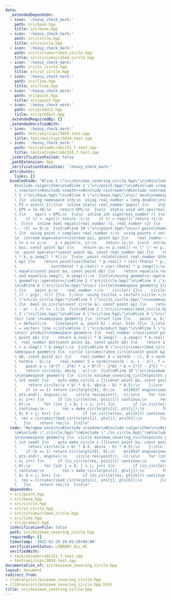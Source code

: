 ```yaml
---
data:
  _extendedDependsOn:
  - icon: ':heavy_check_mark:'
    path: src/base.hpp
    title: src/base.hpp
  - icon: ':heavy_check_mark:'
    path: src/circle.hpp
    title: src/circle.hpp
  - icon: ':heavy_check_mark:'
    path: src/circumscribed_circle.hpp
    title: src/circumscribed_circle.hpp
  - icon: ':heavy_check_mark:'
    path: src/in_circle.hpp
    title: src/in_circle.hpp
  - icon: ':heavy_check_mark:'
    path: src/line.hpp
    title: src/line.hpp
  - icon: ':heavy_check_mark:'
    path: src/point.hpp
    title: src/point.hpp
  - icon: ':heavy_check_mark:'
    path: src/product.hpp
    title: src/product.hpp
  _extendedRequiredBy: []
  _extendedVerifiedWith:
  - icon: ':heavy_check_mark:'
    path: test/aoj/icpc/3034.test.cpp
    title: test/aoj/icpc/3034.test.cpp
  - icon: ':heavy_check_mark:'
    path: test/atcoder/abc151_f.test.cpp
    title: test/atcoder/abc151_f.test.cpp
  _isVerificationFailed: false
  _pathExtension: hpp
  _verificationStatusIcon: ':heavy_check_mark:'
  attributes:
    links: []
  bundledCode: "#line 2 \"src/minimum_covering_circle.hpp\"\n\n#include <random>\n\
    #include <algorithm>\n\n#line 2 \"src/point.hpp\"\n\n#include <complex>\n#include\
    \ <vector>\n#include <cmath>\n#include <istream>\n#include <ostream>\n\n#line\
    \ 2 \"src/base.hpp\"\n\n#line 4 \"src/base.hpp\"\n\n// base\nnamespace geometry\
    \ {\n  using namespace std;\n  using real_number = long double;\n\n  const real_number\
    \ PI = acosl(-1);\n\n  inline static real_number &eps() {\n    static real_number\
    \ EPS = 1e-10;\n    return EPS;\n  }\n\n  static void set_eps(real_number EPS)\
    \ {\n    eps() = EPS;\n  }\n\n  inline int sign(real_number r) {\n    set_eps(1e-10);\n\
    \    if (r < -eps()) return -1;\n    if (r > +eps()) return +1;\n    return 0;\n\
    \  }\n\n  inline bool equals(real_number r1, real_number r2) {\n    return sign(r1\
    \ - r2) == 0;\n  }\n}\n#line 10 \"src/point.hpp\"\n\n// point\nnamespace geometry\
    \ {\n  using point = complex< real_number >;\n  using points = vector< point >;\n\
    \n  istream &operator>>(istream &is, point &p) {\n    real_number x, y;\n    is\
    \ >> x >> y;\n    p = point(x, y);\n    return is;\n  }\n\n  ostream &operator<<(ostream\
    \ &os, const point &p) {\n    return os << p.real() << \" \" << p.imag();\n  }\n\
    \n  point operator*(const point &p, const real_number &k) {\n    return point(p.real()\
    \ * k, p.imag() * k);\n  }\n\n  point rotate(const real_number &theta, const point\
    \ &p) {\n    return point(cos(theta) * p.real() + sin(-theta) * p.imag(),\n  \
    \               sin(theta) * p.real() + cos(-theta) * p.imag());\n  }\n\n  bool\
    \ equals(const point &a, const point &b) {\n    return equals(a.real(), b.real())\
    \ and equals(a.imag(), b.imag());\n  }\n}\n\nusing geometry::operator>>;\nusing\
    \ geometry::operator<<;\n#line 2 \"src/circle.hpp\"\n\n#line 4 \"src/circle.hpp\"\
    \n\n#line 6 \"src/circle.hpp\"\n\n// circle\nnamespace geometry {\n  struct circle\
    \ {\n    point p;\n    real_number r;\n    circle() {}\n    circle(point p, real_number\
    \ r) : p(p), r(r) {}\n  };\n\n  using circles = vector< circle >;\n}\n#line 2\
    \ \"src/in_circle.hpp\"\n\n#line 5 \"src/in_circle.hpp\"\n\nnamespace geometry\
    \ {\n  bool in_circle(const circle &c, const point &p) {\n    return sign(abs(c.p\
    \ - p) - c.r) == -1;\n  }\n}\n#line 2 \"src/circumscribed_circle.hpp\"\n\n#line\
    \ 2 \"src/line.hpp\"\n\n#line 4 \"src/line.hpp\"\n\n#line 6 \"src/line.hpp\"\n\
    \n// line \nnamespace geometry {\n  struct line {\n    point a, b;\n\n    line()\
    \ = default;\n    line(point a, point b) : a(a), b(b) {}\n  };\n\n  using lines\
    \ = vector< line >;\n}\n#line 2 \"src/product.hpp\"\n\n#line 5 \"src/product.hpp\"\
    \n\n// product\nnamespace geometry {\n  real_number cross(const point &a, const\
    \ point &b) {\n    return a.real() * b.imag() - a.imag() * b.real();\n  }\n\n\
    \  real_number dot(const point &a, const point &b) {\n    return a.real() * b.real()\
    \ + a.imag() * b.imag();\n  }\n}\n#line 8 \"src/circumscribed_circle.hpp\"\n\n\
    namespace geometry {\n  circle circumscribed_circle(const point &a, const point\
    \ &b, const point &c) {\n    real_number A = norm(b - c), B = norm(c - a), C =\
    \ norm(a - b);\n    real_number S = norm(cross(b - a, c - a)), T = A + B + C;\n\
    \    point p = (A*(T - 2*A) * a + B*(T - 2*B) * b + C*(T - 2*C) * c) / (4 * S);\n\
    \    return circle(p, abs(p - a));\n  }\n}\n#line 10 \"src/minimum_covering_circle.hpp\"\
    \n\nnamespace geometry {\n  circle minimum_covering_circle(points pts, unsigned\
    \ int seed) {\n    auto make_circle = [](const point &a, const point &b) {\n \
    \     return circle((a + b) * 0.5, abs(a - b) * 0.5);\n    };\n\n    int n = pts.size();\n\
    \    if (n == 1) return circle(pts[0], 0);\n    mt19937 engine(seed);\n    shuffle(pts.begin(),\
    \ pts.end(), engine);\n    circle res(point(), -1);\n\n    for (int i = 0; i <\
    \ n; i++) {\n      if (in_circle(res, pts[i])) continue;\n      res = circle(pts[i],\
    \ 0);\n      for (int j = 0; j < i; j++) {\n        if (in_circle(res, pts[j]))\
    \ continue;\n        res = make_circle(pts[i], pts[j]);\n        for (int k =\
    \ 0; k < j; k++) {\n          if (in_circle(res, pts[k])) continue;\n        \
    \  res = circumscribed_circle(pts[i], pts[j], pts[k]);\n        }\n      }\n \
    \   }\n    return res;\n  }\n}\n"
  code: "#pragma once\n\n#include <random>\n#include <algorithm>\n\n#include \"./point.hpp\"\
    \n#include \"./circle.hpp\"\n#include \"./in_circle.hpp\"\n#include \"./circumscribed_circle.hpp\"\
    \n\nnamespace geometry {\n  circle minimum_covering_circle(points pts, unsigned\
    \ int seed) {\n    auto make_circle = [](const point &a, const point &b) {\n \
    \     return circle((a + b) * 0.5, abs(a - b) * 0.5);\n    };\n\n    int n = pts.size();\n\
    \    if (n == 1) return circle(pts[0], 0);\n    mt19937 engine(seed);\n    shuffle(pts.begin(),\
    \ pts.end(), engine);\n    circle res(point(), -1);\n\n    for (int i = 0; i <\
    \ n; i++) {\n      if (in_circle(res, pts[i])) continue;\n      res = circle(pts[i],\
    \ 0);\n      for (int j = 0; j < i; j++) {\n        if (in_circle(res, pts[j]))\
    \ continue;\n        res = make_circle(pts[i], pts[j]);\n        for (int k =\
    \ 0; k < j; k++) {\n          if (in_circle(res, pts[k])) continue;\n        \
    \  res = circumscribed_circle(pts[i], pts[j], pts[k]);\n        }\n      }\n \
    \   }\n    return res;\n  }\n}\n"
  dependsOn:
  - src/point.hpp
  - src/base.hpp
  - src/circle.hpp
  - src/in_circle.hpp
  - src/circumscribed_circle.hpp
  - src/line.hpp
  - src/product.hpp
  isVerificationFile: false
  path: src/minimum_covering_circle.hpp
  requiredBy: []
  timestamp: '2022-01-29 19:05:28+09:00'
  verificationStatus: LIBRARY_ALL_AC
  verifiedWith:
  - test/atcoder/abc151_f.test.cpp
  - test/aoj/icpc/3034.test.cpp
documentation_of: src/minimum_covering_circle.hpp
layout: document
redirect_from:
- /library/src/minimum_covering_circle.hpp
- /library/src/minimum_covering_circle.hpp.html
title: src/minimum_covering_circle.hpp
---
```

